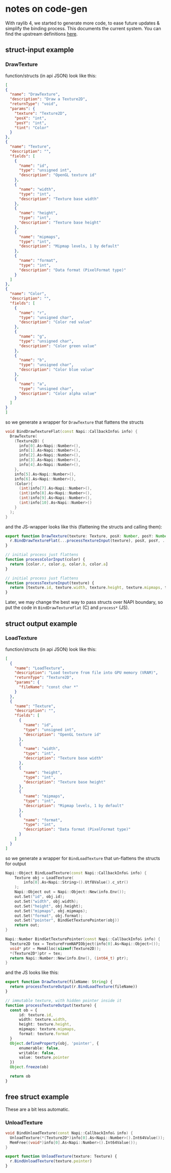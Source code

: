 # notes on code-gen

With raylib 4, we started to generate more code, to ease future updates & simplify the binding process. This documents the current system. You can find the upstream definitions [here](https://github.com/raysan5/raylib/blob/master/parser/raylib_api.json).

## struct-input example

### DrawTexture

function/structs (in api JSON) look like this:

```json
[
{
  "name": "DrawTexture",
  "description": "Draw a Texture2D",
  "returnType": "void",
  "params": {
    "texture": "Texture2D",
    "posX": "int",
    "posY": "int",
    "tint": "Color"
  }
},
{
  "name": "Texture",
  "description": "",
  "fields": [
    {
      "name": "id",
      "type": "unsigned int",
      "description": "OpenGL texture id"
    },
    {
      "name": "width",
      "type": "int",
      "description": "Texture base width"
    },
    {
      "name": "height",
      "type": "int",
      "description": "Texture base height"
    },
    {
      "name": "mipmaps",
      "type": "int",
      "description": "Mipmap levels, 1 by default"
    },
    {
      "name": "format",
      "type": "int",
      "description": "Data format (PixelFormat type)"
    }
  ]
},
{
  "name": "Color",
  "description": "",
  "fields": [
    {
      "name": "r",
      "type": "unsigned char",
      "description": "Color red value"
    },
    {
      "name": "g",
      "type": "unsigned char",
      "description": "Color green value"
    },
    {
      "name": "b",
      "type": "unsigned char",
      "description": "Color blue value"
    },
    {
      "name": "a",
      "type": "unsigned char",
      "description": "Color alpha value"
    }
  ]
}
]
```

so we generate a wrapper for `DrawTexture` that flattens the structs

```cpp
void BindDrawTextureFlat(const Napi::CallbackInfo& info) {
  DrawTexture(
    (Texture2D) {
      info[0].As<Napi::Number>(),
      info[1].As<Napi::Number>(),
      info[2].As<Napi::Number>(),
      info[3].As<Napi::Number>(),
      info[4].As<Napi::Number>(),
    },
    info[5].As<Napi::Number>(),
    info[6].As<Napi::Number>(),
    (Color){
      (int)info[7].As<Napi::Number>(),
      (int)info[8].As<Napi::Number>(),
      (int)info[9].As<Napi::Number>(),
      (int)info[10].As<Napi::Number>()
    }
  );
}
```

and the JS-wrapper looks like this (flattening the structs and calling them):

```ts
export function DrawTexture(texture: Texture, posX: Number, posY: Number, tint: Color) {
  r.BindDrawTextureFlat(...processTextureInput(texture), posX, posY, ...processColorInput(color))
}

// initial process just flattens 
function processColorInput(color) {
  return [color.r, color.g, color.b, color.a]
}

// initial process just flattens 
function processTextureInput(texture) {
  return [texture.id, texture.width, texture.height, texture.mipmaps, texture.format]
}
```

Later, we may change the best way to pass structs over NAPI boundary, so put the code in `BindDrawTextureFlat` (C) and `process*` (JS).

## struct output example

### LoadTexture

function/structs (in api JSON) look like this:

```json
[
  {
    "name": "LoadTexture",
    "description": "Load texture from file into GPU memory (VRAM)",
    "returnType": "Texture2D",
    "params": {
      "fileName": "const char *"
    }
  },
  {
    "name": "Texture",
    "description": "",
    "fields": [
      {
        "name": "id",
        "type": "unsigned int",
        "description": "OpenGL texture id"
      },
      {
        "name": "width",
        "type": "int",
        "description": "Texture base width"
      },
      {
        "name": "height",
        "type": "int",
        "description": "Texture base height"
      },
      {
        "name": "mipmaps",
        "type": "int",
        "description": "Mipmap levels, 1 by default"
      },
      {
        "name": "format",
        "type": "int",
        "description": "Data format (PixelFormat type)"
      }
    ]
  }
]
```

so we generate a wrapper for `BindLoadTexture` that un-flattens the structs for output

```cpp
Napi::Object BindLoadTexture(const Napi::CallbackInfo& info) {
    Texture obj = LoadTexture(
        info[0].As<Napi::String>().Utf8Value().c_str()
    );
    Napi::Object out = Napi::Object::New(info.Env());
    out.Set("id", obj.id);
    out.Set("width", obj.width);
    out.Set("height", obj.height);
    out.Set("mipmaps", obj.mipmaps);
    out.Set("format", obj.format);
    out.Set("pointer", BindGetTexturePointer(obj))
    return out;
}

Napi::Number BindGetTexturePointer(const Napi::CallbackInfo& info) {
  Texture2D tex = TextureFromNAPIObject(info[0].As<Napi::Object>());
  void* ptr = MemAlloc(sizeof(Texture2D));
  *(Texture2D*)ptr = tex;
  return Napi::Number::New(info.Env(), (int64_t) ptr);
}
```

and the JS looks like this:

```ts
export function DrawTexture(fileName: String) {
  return processTextureOutput(r.BindLoadTexture(fileName))
}

// immutable texture, with hidden pointer inside it
function processTextureOutput(texture) {
  const ob = {
      id: texture.id,
      width: texture.width,
      height: texture.height,
      mipmaps: texture.mipmaps,
      format: texture.format
  }
  Object.defineProperty(obj, 'pointer', {
      enumerable: false,
      writable: false,
      value: texture.pointer
  })
  Object.freeze(ob)

  return ob
}
```

## free struct example

These are a bit less automatic.

### UnloadTexture

```cpp
void BindUnloadTexture(const Napi::CallbackInfo& info) {
  UnloadTexture(*(Texture2D*)info[0].As<Napi::Number>().Int64Value());
  MemFree((void*)info[0].As<Napi::Number>().Int64Value());
}
```

```ts
export function UnloadTexture(texture: Texture) {
  r.BindUnloadTexture(texture.pointer)
}
```
